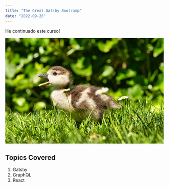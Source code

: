 ```yaml
---
title: "The Great Gatsby Bootcamp"
date: "2022-09-26"
---
```


He continuado este curso!

![Duck](./duckling-5455797_960_720.jpg)

## Topics Covered

1. Gatsby
2. GraphQL
3. React


